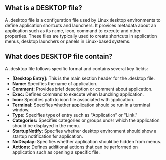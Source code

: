 ## What is a DESKTOP file?

A .desktop file is a configuration file used by Linux desktop environments to define application shortcuts and launchers. It provides metadata about an application such as its name, icon, command to execute and other properties. These files are typically used to create shortcuts in application menus, desktop launchers or panels in Linux-based systems.

## What does DESKTOP file contain?

A .desktop file follows specific format and contains several key fields:

- **[Desktop Entry]:** This is the main section header for the .desktop file.
- **Name:** Specifies the name of application.
- **Comment:** Provides brief description or comment about application.
- **Exec:** Defines command to execute when launching application.
- **Icon:** Specifies path to icon file associated with application.
- **Terminal:** Specifies whether application should be run in a terminal window.
- **Type:** Specifies type of entry such as "Application" or "Link."
- **Categories:** Specifies categories or groups under which the application should be displayed in the menu.
- **StartupNotify:** Specifies whether desktop environment should show a startup notification for application.
- **NoDisplay:** Specifies whether application should be hidden from menus.
- **Actions:** Defines additional actions that can be performed on application such as opening a specific file.
